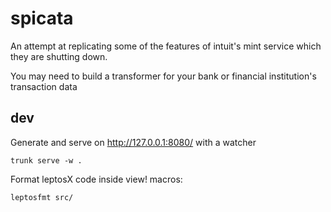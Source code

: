 # spicata

An attempt at replicating some of the features of intuit's mint service which they are shutting down.

You may need to build a transformer for your bank or financial institution's transaction data


## dev
Generate and serve on http://127.0.0.1:8080/ with a watcher

    trunk serve -w .

Format leptosX code inside view! macros:
    
    leptosfmt src/